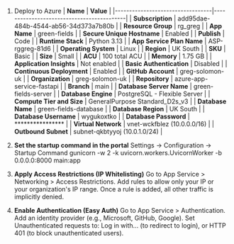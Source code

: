 1. Deploy to Azure
| **Name**                         | **Value**                                 |
|----------------------------------|-------------------------------------------|
| **Subscription**                 | add95dae-484b-4544-ab56-34d373a7b80b       |
| **Resource Group**               | rg_greg                                    |
| **App Name**                     | green-fields                               |
| **Secure Unique Hostname**       | Enabled                                    |
| **Publish**                      | Code                                       |
| **Runtime Stack**                | Python 3.13                                |
| **App Service Plan Name**        | ASP-rggreg-81d6                            |
| **Operating System**             | Linux                                      |
| **Region**                       | UK South                                   |
| **SKU**                          | Basic                                      |
| **Size**                         | Small                                      |
| **ACU**                          | 100 total ACU                              |
| **Memory**                       | 1.75 GB                                    |
| **Application Insights**         | Not enabled                                |
| **Basic Authentication**         | Disabled                                   |
| **Continuous Deployment**        | Enabled                                    |
| **GitHub Account**               | greg-solomon-uk                            |
| **Organization**                 | greg-solomon-uk                            |
| **Repository**                   | azure-app-service-fastapi                  |
| **Branch**                       | main                                       |
| **Database Server Name**         | green-fields-server                        |
| **Database Engine**              | PostgreSQL - Flexible Server               |
| **Compute Tier and Size**        | GeneralPurpose Standard_D2s_v3             |
| **Database Name**                | green-fields-database                      |
| **Database Region**              | UK South                                   |
| **Database Username**            | wygukoxtko                                 |
| **Database Password**            | ****************                           |
| **Virtual Network**              | vnet-wckfblez (10.0.0.0/16)                |
| **Outbound Subnet**              | subnet-qkbtyyoj (10.0.1.0/24)              |

2. **Set the startup command in the portal**
Settings -> Configuration -> Startup Command
gunicorn -w 2 -k uvicorn.workers.UvicornWorker -b 0.0.0.0:8000 main:app


2. **Apply Access Restrictions (IP Whitelisting)**
Go to App Service > Networking > Access Restrictions.
Add rules to allow only your IP or your organization's IP range.
Once a rule is added, all other traffic is implicitly denied.

3. **Enable Authentication (Easy Auth)**
Go to App Service > Authentication.
Add an identity provider (e.g., Microsoft, GitHub, Google).
Set Unauthenticated requests to:
Log in with... (to redirect to login), or
HTTP 401 (to block unauthenticated users).
